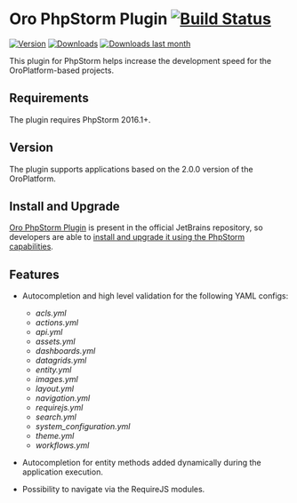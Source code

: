 Oro PhpStorm Plugin [![Build Status](https://travis-ci.org/orocrm/oro-phpstorm-plugin.svg?branch=master)](https://travis-ci.org/orocrm/oro-phpstorm-plugin)
==========================================================================================================================================================================

[![Version](http://phpstorm.espend.de/badge/8449/version)](https://plugins.jetbrains.com/plugin/8449)
[![Downloads](http://phpstorm.espend.de/badge/8449/downloads)](https://plugins.jetbrains.com/plugin/8449)
[![Downloads last month](http://phpstorm.espend.de/badge/8449/last-month)](https://plugins.jetbrains.com/plugin/8449)

This plugin for PhpStorm helps increase the development speed for the OroPlatform-based projects.

Requirements
-------------

The plugin requires PhpStorm 2016.1+.

Version
-------

The plugin supports applications based on the 2.0.0 version of the OroPlatform.

Install and Upgrade
--------------------
[Oro PhpStorm Plugin](https://plugins.jetbrains.com/plugin/8449) is present in the official JetBrains repository, so developers are able to [install and upgrade it using the PhpStorm capabilities](https://www.jetbrains.com/help/phpstorm/2016.1/managing-plugins.html).

Features
---------

- Autocompletion and high level validation for the following YAML configs:

    + *acls.yml*
    + *actions.yml*
    + *api.yml*
    + *assets.yml*
    + *dashboards.yml*
    + *datagrids.yml*
    + *entity.yml*
    + *images.yml*
    + *layout.yml*
    + *navigation.yml*
    + *requirejs.yml*
    + *search.yml*
    + *system_configuration.yml*
    + *theme.yml*
    + *workflows.yml*
    
- Autocompletion for entity methods added dynamically during the application execution.

- Possibility to navigate via the RequireJS modules.
